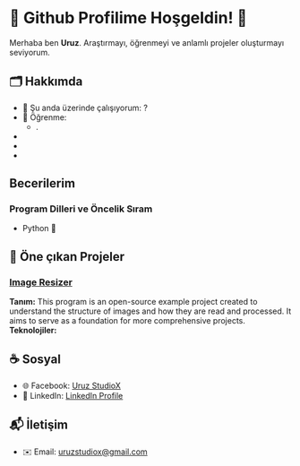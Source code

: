<header>

</header>

# 🍁 Github Profilime Hoşgeldin! 🐺
Merhaba ben **Uruz**. Araştırmayı, öğrenmeyi ve anlamlı projeler oluşturmayı seviyorum.

## 🗂️ Hakkımda
- 📑 Şu anda üzerinde çalışıyorum: ?
- 🌱 Öğrenme:
  - . 
-
-
-

## Becerilerim

### Program Dilleri ve Öncelik Sıram
- Python 🥇

###
###



## 📂 Öne çıkan Projeler

### [Image Resizer](https://github.com/uruzstudiox/ImageResizer)
**Tanım:** This program is an open-source example project created to
understand the structure of images and how they are read and processed.
It aims to serve as a foundation for more comprehensive projects.
\
**Teknolojiler:**

## ☕ Sosyal
- 🌐 Facebook: [Uruz StudioX]()
- 🤝 LinkedIn: [LinkedIn Profile]()

## 📬 İletişim
  - ✉️ Email: [uruzstudiox@gmail.com](mailto:uruzstudiox@gmail.com)

  
<footer>
  
</footer>



